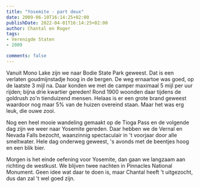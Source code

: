```yaml
---
title: "Yosemite - part deux"
date: 2009-06-10T16:14:25+02:00
publishDate: 2022-04-01T16:14:25+02:00
author: Chantal en Roger
tags:
- Verenigde Staten
- 2009

comments: false
---
```


Vanuit Mono Lake zijn we naar Bodie State Park geweest. Dat is een verlaten goudmijnstadje hoog in de bergen. De weg ernaartoe was goed, op de laatste 3 mijl na. Daar konden we met de camper maximaal 5 mijl per uur rijden; bijna drie kwartier gereden! Rond 1900 woonden daar tijdens de goldrush zo'n tienduizend mensen. Helaas is er een grote brand geweest waardoor nog maar 5% van de huizen overeind staan. Maar het was erg leuk, die ouwe zooi.

Nog een heel mooie wandeling gemaakt op de Tioga Pass en de volgende dag zijn we weer naar Yosemite gereden. Daar hebben we de Vernal en Nevada Falls bezocht, waanzinnig spectaculair in 't voorjaar door alle smeltwater. Hele dag onderweg geweest, 's avonds met de beentjes hoog en een blik bier.

Morgen is het einde oefening voor Yosemite, dan gaan we langzaam aan richting de westkust. We blijven twee nachten in Pinnacles National Monument. Geen idee wat daar te doen is, maar Chantal heeft 't uitgezocht, dus dan zal 't wel goed zijn.
